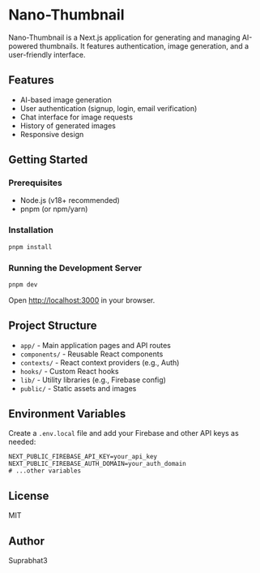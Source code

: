 
# Nano-Thumbnail

Nano-Thumbnail is a Next.js application for generating and managing AI-powered thumbnails. It features authentication, image generation, and a user-friendly interface.

## Features
- AI-based image generation
- User authentication (signup, login, email verification)
- Chat interface for image requests
- History of generated images
- Responsive design

## Getting Started

### Prerequisites
- Node.js (v18+ recommended)
- pnpm (or npm/yarn)

### Installation
```bash
pnpm install
```

### Running the Development Server
```bash
pnpm dev
```
Open [http://localhost:3000](http://localhost:3000) in your browser.

## Project Structure
- `app/` - Main application pages and API routes
- `components/` - Reusable React components
- `contexts/` - React context providers (e.g., Auth)
- `hooks/` - Custom React hooks
- `lib/` - Utility libraries (e.g., Firebase config)
- `public/` - Static assets and images

## Environment Variables
Create a `.env.local` file and add your Firebase and other API keys as needed:
```
NEXT_PUBLIC_FIREBASE_API_KEY=your_api_key
NEXT_PUBLIC_FIREBASE_AUTH_DOMAIN=your_auth_domain
# ...other variables
```

## License
MIT

## Author
Suprabhat3

